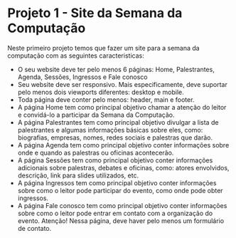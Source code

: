 <h1>Projeto 1 - Site da Semana da Computação</h1>
<p>Neste primeiro projeto temos que fazer um site para a semana da computação com as seguintes caracteristicas: </p>
<ul>
    <li>O seu website deve ter pelo menos 6 páginas: Home, Palestrantes, Agenda, Sessões, Ingressos e Fale conosco</li>
    <li>Seu website deve ser responsivo. Mais especificamente, deve suportar pelo menos dois viewports diferentes: desktop e mobile.</li>
    <li>Toda página deve conter pelo menos: header, main e footer.</li>
    <li>A página Home tem como principal objetivo chamar a atenção do leitor e convidá-lo a participar da Semana da Computação.</li>
    <li>A página Palestrantes tem como principal objetivo divulgar a lista de palestrantes e algumas informações básicas sobre eles, como: biografias, empresas, nomes, redes sociais e palestras que darão. </li>
    <li>A página Agenda tem como principal objetivo conter informações sobre onde e quando as palestras ou oficinas acontecerão. </li>
    <li>A página Sessões tem como principal objetivo conter informações adicionais sobre palestras, debates e oficinas, como: atores envolvidos,  descrição, link para slides utilizados, etc. </li>
    <li>A página Ingressos tem como principal objetivo conter informações sobre como o leitor pode participar do evento, como onde pode obter ingressos.</li>
    <li>A página Fale conosco tem como principal objetivo conter informações sobre como o leitor pode entrar em contato com a organização do evento. Atenção! Nessa página, deve haver pelo menos um formulário de contato.</li>

</ul>
